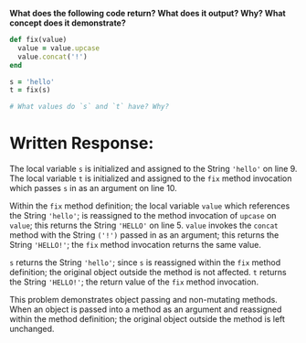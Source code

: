 **What does the following code return? What does it output? Why? What concept does it demonstrate?**

```ruby
def fix(value)
  value = value.upcase
  value.concat('!')
end

s = 'hello'
t = fix(s)

# What values do `s` and `t` have? Why?
```
# Written Response:

The local variable `s` is initialized and assigned to the String `'hello'` on line 9. The local variable `t` is initialized and assigned to the `fix` method invocation which passes `s` in as an argument on line 10.

Within the `fix` method definition; the local variable `value` which references the String `'hello'`; is reassigned to the method invocation of `upcase` on `value`; this returns the String `'HELLO'` on line 5.
`value` invokes the `concat` method with the String `('!')` passed in as an argument; this returns the String `'HELLO!'`; the `fix` method invocation returns the same value.

`s` returns the String `'hello'`; since `s` is reassigned within the `fix` method definition; the original object outside the method is not affected.
`t` returns the String `'HELLO!'`; the return value of the `fix` method invocation.

This problem demonstrates object passing and non-mutating methods. When an object is passed into a method as an argument and reassigned within the method definition; the original object outside the method is left unchanged.


